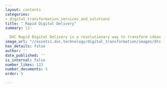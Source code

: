 ```yaml
---
layout: contents
categories:
- digital_transformation_services_and_solutions
title: " Rapid Digital Delivery"
summary: |2-

  DXC Rapid Digital Delivery is a revolutionary way to transform ideas into minimum viable products in weeks rather than months. It leverages the experience and skills of DXC and an externally crowdsourced talent pool.
image_url: "//assets1.dxc.technology/digital_transformation/images/dtc-rapid-bw.jpg"
has_details: false
author: ''
date_published: ''
is_internal: false
number_likes: 123
number_documents: 5
order: 5

---
```

